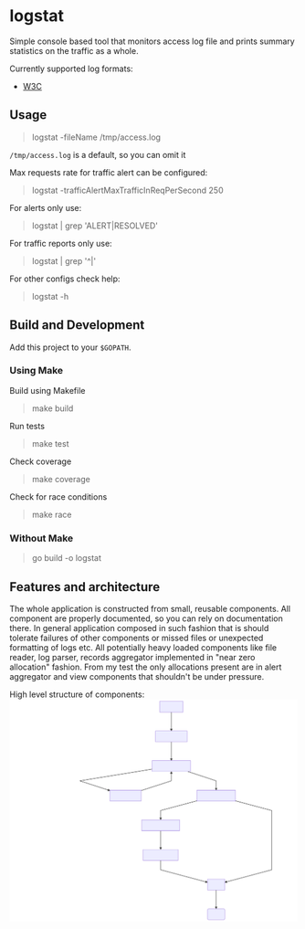 # logstat

Simple console based tool that monitors access log file 
and prints summary statistics on the traffic as a whole.

Currently supported log formats:
* [W3C](https://www.w3.org/Daemon/User/Config/Logging.html) 

## Usage
>logstat -fileName /tmp/access.log

`/tmp/access.log` is a default, so you can omit it
 
Max requests rate for traffic alert can be configured:
 >logstat -trafficAlertMaxTrafficInReqPerSecond 250
 
For alerts only use:
>logstat | grep 'ALERT\|RESOLVED'

For traffic reports only use:
>logstat | grep '^|'

For other configs check help:
>logstat -h

## Build and Development
Add this project to your `$GOPATH`.

### Using Make
Build using Makefile
> make build

Run tests
> make test

Check coverage
> make coverage

Check for race conditions
> make race

### Without Make
> go build -o logstat

## Features and architecture
The whole application is constructed from small, reusable components.
All component are properly documented, so you can rely on documentation there.
In general application composed in such fashion that is should tolerate 
failures of other components or missed files or unexpected formatting of logs etc.
All potentially heavy loaded components like file reader, log parser, records aggregator
implemented in "near zero allocation" fashion.
From my test the only allocations present are in alert aggregator and view 
components that shouldn't be under pressure.

High level structure of components:
![Components Diagram](doc/mermaid-component-diagram.svg)

